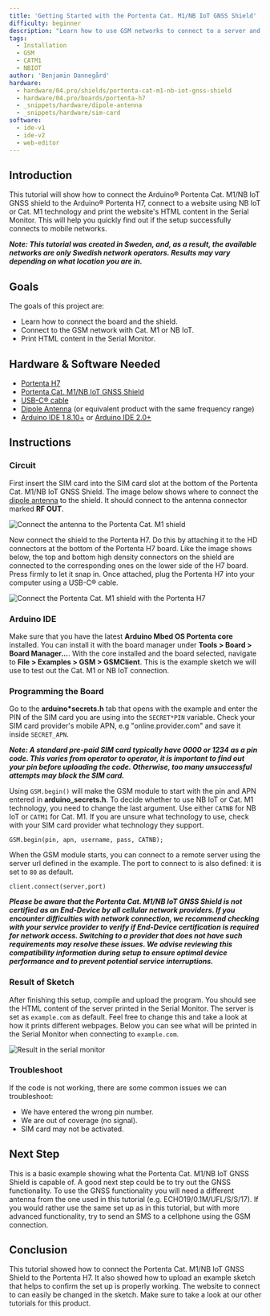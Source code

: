 ```yaml
---
title: 'Getting Started with the Portenta Cat. M1/NB IoT GNSS Shield'
difficulty: beginner
description: "Learn how to use GSM networks to connect to a server and print it's content in the serial monitor."
tags:
  - Installation
  - GSM
  - CATM1
  - NBIOT
author: 'Benjamin Dannegård'
hardware:
  - hardware/04.pro/shields/portenta-cat-m1-nb-iot-gnss-shield
  - hardware/04.pro/boards/portenta-h7
  - _snippets/hardware/dipole-antenna
  - _snippets/hardware/sim-card
software:
  - ide-v1
  - ide-v2
  - web-editor
---
```


## Introduction 

This tutorial will show how to connect the Arduino® Portenta Cat. M1/NB IoT GNSS shield to the Arduino® Portenta H7, connect to a website using NB IoT or Cat. M1 technology and print the website's HTML content in the Serial Monitor. This will help you quickly find out if the setup successfully connects to mobile networks.

***Note: This tutorial was created in Sweden, and, as a result, the available networks are only Swedish network operators. Results may vary depending on what location you are in.***

## Goals

The goals of this project are:

- Learn how to connect the board and the shield.
- Connect to the GSM network with Cat. M1 or NB IoT.
- Print HTML content in the Serial Monitor.

## Hardware & Software Needed

- [Portenta H7](https://store.arduino.cc/products/portenta-h7)
- [Portenta Cat. M1/NB IoT GNSS Shield](https://store.arduino.cc/products/portenta-catm1)
- [USB-C® cable](https://store.arduino.cc/products/usb-cable2in1-type-c)
- [Dipole Antenna](https://store.arduino.cc/antenna) (or equivalent product with the same frequency range)
- [Arduino IDE 1.8.10+](https://www.arduino.cc/en/software) or [Arduino IDE 2.0+](https://www.arduino.cc/en/software)

## Instructions

### Circuit

First insert the SIM card into the SIM card slot at the bottom of the Portenta Cat. M1/NB IoT GNSS Shield. The image below shows where to connect the [dipole antenna](https://store.arduino.cc/antenna) to the shield. It should connect to the antenna connector marked **RF OUT**.

![Connect the antenna to the Portenta Cat. M1 shield](assets/Antenna*Cat*M1.svg)

Now connect the shield to the Portenta H7. Do this by attaching it to the HD connectors at the bottom of the Portenta H7 board. Like the image shows below, the top and bottom high density connectors on the shield are connected to the corresponding ones on the lower side of the H7 board. Press firmly to let it snap in. Once attached, plug the Portenta H7 into your computer using a USB-C® cable.

![Connect the Portenta Cat. M1 shield with the Portenta H7](assets/Connect*Cat*M1*to*Portenta_H7.svg)

### Arduino IDE

Make sure that you have the latest **Arduino Mbed OS Portenta core** installed. You can install it with the board manager under **Tools > Board > Board Manager...**. With the core installed and the board selected, navigate to **File > Examples > GSM > GSMClient**. This is the example sketch we will use to test out the Cat. M1 or NB IoT connection.

### Programming the Board

Go to the **arduino*secrets.h** tab that opens with the example and enter the PIN of the SIM card you are using into the `SECRET*PIN` variable. Check your SIM card provider's mobile APN, e.g "online.provider.com" and save it inside `SECRET_APN`.

***Note: A standard pre-paid SIM card typically have 0000 or 1234 as a pin code. This varies from operator to operator, it is important to find out your pin before uploading the code. Otherwise, too many unsuccessful attempts may block the SIM card.***

Using `GSM.begin()` will make the GSM module to start with the pin and APN entered in **arduino_secrets.h**. To decide whether to use NB IoT or Cat. M1 technology, you need to change the last argument. Use either `CATNB` for NB IoT or `CATM1` for Cat. M1. If you are unsure what technology to use, check with your SIM card provider what technology they support.

```arduino
GSM.begin(pin, apn, username, pass, CATNB);
```

When the GSM module starts, you can connect to a remote server using the server url defined in the example. The port to connect to is also defined: it is set to `80` as default.

```arduino
client.connect(server,port)
```

***__Please be aware that the Portenta Cat. M1/NB IoT GNSS Shield is not certified as an End-Device by all cellular network providers__. If you encounter difficulties with network connection, we recommend checking with your service provider to verify if End-Device certification is required for network access. Switching to a provider that does not have such requirements may resolve these issues. We advise reviewing this compatibility information during setup to ensure optimal device performance and to prevent potential service interruptions.***

### Result of Sketch

After finishing this setup, compile and upload the program. You should see the HTML content of the server printed in the Serial Monitor. The server is set as `example.com` as default. Feel free to change this and take a look at how it prints different webpages. Below you can see what will be printed in the Serial Monitor when connecting to `example.com`.

![Result in the serial monitor](assets/Cat-M1-serial-monitor.png)

### Troubleshoot

If the code is not working, there are some common issues we can troubleshoot:

- We have entered the wrong pin number.
- We are out of coverage (no signal).
- SIM card may not be activated.

## Next Step

This is a basic example showing what the Portenta Cat. M1/NB IoT GNSS Shield is capable of. A good next step could be to try out the GNSS functionality. To use the GNSS functionality you will need a different antenna from the one used in this tutorial (e.g. ECHO19/0.1M/UFL/S/S/17). If you would rather use the same set up as in this tutorial, but with more advanced functionality, try to send an SMS to a cellphone using the GSM connection.

## Conclusion

This tutorial showed how to connect the Portenta Cat. M1/NB IoT GNSS Shield to the Portenta H7. It also showed how to upload an example sketch that helps to confirm the set up is properly working. The website to connect to can easily be changed in the sketch. Make sure to take a look at our other tutorials for this product.
